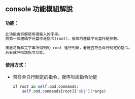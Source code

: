 ## console 功能模組解說

#### 功能：

```python
此功能會拆解使用者輸入的字串。
將第一個連續字元當作是指令(root)，後面的連續字元當作是參數。

接著將拆解完字串所得到的 root 進行判斷，看是否符合自行制定的指令。
若有就呼叫該指令功能。
```

#### 使用方式：

*   否符合自行制定的指令，就呼叫該指令功能

    ```python
    if root in self.cmd.commands:
        self.cmd.commands[root]['obj'](*args)
    ```
